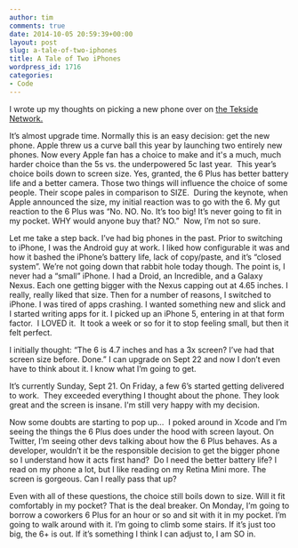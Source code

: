 ```yaml
---
author: tim
comments: true
date: 2014-10-05 20:59:39+00:00
layout: post
slug: a-tale-of-two-iphones
title: A Tale of Two iPhones
wordpress_id: 1716
categories:
- Code
---
```


I wrote up my thoughts on picking a new phone over on [the Tekside Network.](http://tekside.net/iphonaddict/2014/9/23/a-tale-of-two-iphones)




It’s almost upgrade time. Normally this is an easy decision: get the new phone. Apple threw us a curve ball this year by launching two entirely new phones. Now every Apple fan has a choice to make and it's a much, much harder choice than the 5s vs. the underpowered 5c last year.  This year’s choice boils down to screen size. Yes, granted, the 6 Plus has better battery life and a better camera. Those two things will influence the choice of some people. Their scope pales in comparison to SIZE.  During the keynote, when Apple announced the size, my initial reaction was to go with the 6. My gut reaction to the 6 Plus was “No. NO. No. It’s too big! It’s never going to fit in my pocket. WHY would anyone buy that? NO.”  Now, I’m not so sure.




Let me take a step back. I’ve had big phones in the past. Prior to switching to iPhone, I was the Android guy at work. I liked how configurable it was and how it bashed the iPhone’s battery life, lack of copy/paste, and it’s “closed system”. We’re not going down that rabbit hole today though. The point is, I never had a “small” iPhone. I had a Droid, an Incredible, and a Galaxy Nexus. Each one getting bigger with the Nexus capping out at 4.65 inches. I really, really liked that size. Then for a number of reasons, I switched to iPhone. I was tired of apps crashing. I wanted something new and slick and I started writing apps for it. I picked up an iPhone 5, entering in at that form factor.  I LOVED it.  It took a week or so for it to stop feeling small, but then it felt perfect.




I initially thought: “The 6 is 4.7 inches and has a 3x screen? I’ve had that screen size before. Done.” I can upgrade on Sept 22 and now I don’t even have to think about it. I know what I’m going to get.




It’s currently Sunday, Sept 21. On Friday, a few 6’s started getting delivered to work.  They exceeded everything I thought about the phone. They look great and the screen is insane. I'm still very happy with my decision.




Now some doubts are starting to pop up…  I poked around in Xcode and I’m seeing the things the 6 Plus does under the hood with screen layout. On Twitter, I’m seeing other devs talking about how the 6 Plus behaves. As a developer, wouldn’t it be the responsible decision to get the bigger phone so I understand how it acts first hand?  Do I need the better battery life? I read on my phone a lot, but I like reading on my Retina Mini more. The screen is gorgeous. Can I really pass that up?




Even with all of these questions, the choice still boils down to size. Will it fit comfortably in my pocket? That is the deal breaker. On Monday, I’m going to borrow a coworkers 6 Plus for an hour or so and sit with it in my pocket. I’m going to walk around with it. I’m going to climb some stairs. If it’s just too big, the 6+ is out. If it’s something I think I can adjust to, I am SO in.
